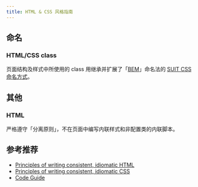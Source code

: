```yaml
---
title: HTML & CSS 风格指南
---
```


## 命名

### HTML/CSS class

页面结构及样式中所使用的 class 用继承并扩展了「[BEM](http://getbem.com/)」命名法的 [SUIT CSS 命名方式](https://github.com/suitcss/suit/blob/master/doc/naming-conventions.md)。

## 其他

### HTML

严格遵守「分离原则」，不在页面中编写内联样式和非配置类的内联脚本。

## 参考推荐

- [Principles of writing consistent, idiomatic HTML](https://github.com/necolas/idiomatic-html)
- [Principles of writing consistent, idiomatic CSS](https://github.com/necolas/idiomatic-css)
- [Code Guide](https://codeguide.co/)
